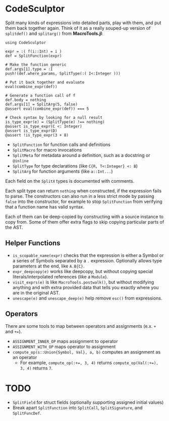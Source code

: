 # CodeSculptor

Split many kinds of expressions into detailed parts, play with them, and put them back together again.
Think of it as a really souped-up version of `splitdef()` and `splitarg()` from **MacroTools.jl**:

````
using CodeSculptor

expr = :( f(i::Int) = i )
def = SplitFunction(expr)

# Make the function generic
def.args[1].type = :I
push!(def.where_params, SplitType(:( I<:Integer )))

# Put it back together and evaluate
eval(combine_expr(def))

# Generate a function call of f
def.body = nothing
def.args[1] = SplitArg(5, false)
@assert eval(combine_expr(def)) === 5

# Check syntax by looking for a null result
is_type_expr(e) = (SplitType(e) !== nothing)
@assert is_type_expr(C <: Integer)
@assert is_type_expr(D)
@assert !is_type_expr(3 + 8)
````

* `SplitFunction` for function calls and definitions
* `SplitMacro` for macro invocations
* `SplitMeta` for metadata around a definition, such as a docstring or `@inline`
* `SplitType` for type declarations (like `C{R, T<:Integer} <: B`)
* `SplitArg` for function arguments (like `a::Int...`)

Each field on the `SplitX` types is documented with comments.

Each split type can return `nothing` when constructed, if the expression fails to parse.
The constructors can also run in a less strict mode by passing `false` into the constructor,
    for example to stop `SplitFunction` from verifying that a function name has valid syntax.

Each of them can be deep-copied by constructing with a source instance to copy from.
Some of them offer extra flags to skip copying particular parts of the AST.

## Helper Functions

* `is_scopable_name(expr)` checks that the expression is either a Symbol or a series of Symbols separated by a `.` expression. Optionally allows type parameters at the end, like `A.B{C}`.
* `expr_deepcopy(e)` works like deepcopy, but without copying special literals/interpolated references (like a `Module`).
* `visit_exprs(e)` is like `MacroTools.postwalk()`, but without modifying anything and with extra provided data that tells you exactly where you are in the original AST.
* `unescape(e)` and `unescape_deep(e)` help remove `esc()` from expressions.

## Operators

There are some tools to map between operators and assignments (e.x. `+` and `+=`).

* `ASSIGNMENT_INNER_OP` maps assignment to operator
* `ASSIGNMENT_WITH_OP` maps operator to assignment
* `compute_op(s::Union{Symbol, Val}, a, b)` computes an assignment as an operator
  * For example, `compute_op(:+=, 3, 4)` returns `compute_op(Val(:+=), 3, 4)` returns `7`.

# TODO

* `SplitField` for struct fields (optionally supporting assigned initial values)
* Break apart `SplitFunction` into `SplitCall`, `SplitSignature`, and `SplitFuncDef`.